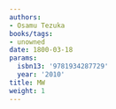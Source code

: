 ```yaml
---
authors:
- Osamu Tezuka
books/tags:
- unowned
date: 1800-03-18
params:
  isbn13: '9781934287729'
  year: '2010'
title: MW
weight: 1
---
```


<!--more-->